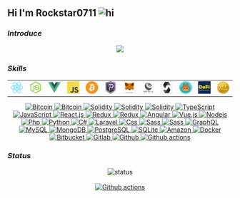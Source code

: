 ## Hi I'm Rockstar0711 <img src="https://user-images.githubusercontent.com/1303154/88677602-1635ba80-d120-11ea-84d8-d263ba5fc3c0.gif" width="28px" alt="hi">

### **_Introduce_**
<p align="center">
  <a href="https://github.com/rockstar0711"><img src="https://readme-typing-svg.herokuapp.com?color=%237FFF3C&center=true&width=500&lines=%F0%9F%8E%89Welcome+to+my+creative+world!;%F0%9F%A5%87Highly+skilled+professional+developer;+with+8+years+of+experience;%F0%9F%A5%87Solid+leadership+skills;%F0%9F%A5%87Unrivaled+development+skills"></a>
</p>

### **_Skills_**
<table>
  <tr>
      <td><img src="https://github.com/rockstar0711/Profile/blob/master/icon_react.png?raw=true" width="200"></td>
      <td><img src="https://github.com/rockstar0711/Profile/blob/master/icon_node.png?raw=true" width="200"></td>
      <td><img src="https://github.com/rockstar0711/Profile/blob/master/icon_vue.png?raw=true" width="200"></td>
      <td><img src="https://github.com/rockstar0711/Profile/blob/master/icon_js.png?raw=true" width="200"></td>
      <td><img src="https://github.com/rockstar0711/Profile/blob/master/icon_bitcoin.png?raw=true" width="200"></td>
      <td><img src="https://github.com/rockstar0711/Profile/blob/master/icon_pivx.png?raw=true" width="200"></td>
      <td><img src="https://github.com/rockstar0711/Profile/blob/master/icon_metamask.png?raw=true" width="200"></td>
      <td><img src="https://github.com/rockstar0711/Profile/blob/master/icon_truffle.png?raw=true" width="200"></td>
      <td><img src="https://github.com/rockstar0711/Profile/blob/master/icon_solidity.png?raw=true" width="200"></td>
      <td><img src="https://github.com/rockstar0711/Profile/blob/master/icon_pancake.png?raw=true" width="200"></td>
      <td><img src="https://github.com/rockstar0711/Profile/blob/master/icon_defi.png?raw=true" width="200"></td>
      <td><img src="https://github.com/rockstar0711/Profile/blob/master/icon_nft.png?raw=true" width="200"></td>
  </tr>  
</table>
<p align="center">
    <a href="https://github.com/rockstar0711">
      <img alt="Bitcoin" src="https://img.shields.io/badge/Bitcoin-ab790d?style=plastic&logo=bitcoin&logoColor=white" />
    </a>
    <a href="https://github.com/rockstar0711">
      <img alt="Bitcoin" src="https://img.shields.io/badge/Ethereum-442288?style=plastic&logo=ethereum&logoColor=white" />
    </a>
    <a href="https://github.com/rockstar0711">
      <img alt="Solidity" src="https://img.shields.io/badge/Solidity-blue?style=plastic&logo=solidity&logoColor=white" />
    </a>
    <a href="https://github.com/rockstar0711">
      <img alt="Solidity" src="https://img.shields.io/badge/Rust-443330?style=plastic&logo=rust&logoColor=white" />
    </a>
    <a href="https://github.com/rockstar0711">
      <img alt="Solidity" src="https://img.shields.io/badge/Web3.js-11aa33?style=plastic&logo=web3.js&logoColor=white" />
    </a>
    <a href="https://github.com/rockstar0711">
      <img alt="TypeScript" src="https://img.shields.io/badge/-TypeScript-007ACC?style=plastic&logo=typescript&logoColor=white" />
    </a>
    <a href="https://github.com/rockstar0711">
      <img alt="JavaScript" src="https://img.shields.io/badge/JavaScript-11bb44?style=plastic&logo=javascript&logoColor=white" />
    </a>
    <a href="https://github.com/rockstar0711">
      <img alt="React.js" src="https://img.shields.io/badge/-ReactJS-blue?style=plastic&logo=react&logoColor=white" />
    </a>
    <a href="https://github.com/rockstar0711">
      <img alt="Redux" src="https://img.shields.io/badge/-Redux-764ABC?style=plastic&logo=redux&logoColor=white" />
    </a>
    <a href="https://github.com/rockstar0711">
      <img alt="Redux" src="https://img.shields.io/badge/-express-inactive?style=plastic&logo=express&logoColor=white" />
    </a>
     <a href="https://github.com/rockstar0711">
      <img alt="Angular" src="https://img.shields.io/badge/-Angular-DD0031?style=plastic&logo=angular&logoColor=white" />
    </a>
    <a href="https://github.com/rockstar0711">
      <img alt="Vue.js" src="https://img.shields.io/badge/Vue.js-35495E?style=plastic&logo=vue.js&logoColor=4FC08D" />
    </a>
    <a href="https://github.com/rockstar0711">
      <img alt="Nodejs" src="https://img.shields.io/badge/-Nodejs-43853d?style=plastic&logo=Node.js&logoColor=white" />
    </a>
    <a href="https://github.com/rockstar0711">
      <img alt="Php" src="https://img.shields.io/badge/PHP-777BB4?style=plastic&logo=php&logoColor=white" />
    </a>
    <a href="https://github.com/rockstar0711">
      <img alt="Python" src="https://img.shields.io/badge/Python-14354C?style=plastic&logo=python&logoColor=white" />
    </a>
    <a href="https://github.com/rockstar0711">
      <img alt="C#" src="https://img.shields.io/badge/C%23-23DAFB?style=plastic&logo=c-sharp&logoColor=white" />
    </a>
    <a href="https://github.com/rockstar0711">
      <img alt="Laravel" src="https://img.shields.io/badge/Laravel-FF2D20?style=plastic&logo=laravel&logoColor=white" />
    </a>
   <a href="https://github.com/rockstar0711">
      <img alt="Css" src="https://img.shields.io/badge/CSS-239120?&style=plastic&logo=css3&logoColor=white" />
    </a>
    <a href="https://github.com/rockstar0711">
      <img alt="Sass" src="https://img.shields.io/badge/Sass-CC6699?style=plastic&logo=sass&logoColor=white" />
    </a>
     <a href="https://github.com/rockstar0711">
      <img alt="Sass" src="https://img.shields.io/badge/Tailwind CSS-yellow?style=plastic&logo=tailwind CSS&logoColor=white" />
    </a>
    <a href="https://github.com/rockstar0711">  
      <img alt="GraphQL" src="https://img.shields.io/badge/GraphQL-E10098?style=plastic&logo=graphql&logoColor=white" />
    </a>
    <a href="https://github.com/rockstar0711">
      <img alt="MySQL" src="https://img.shields.io/badge/MySQL-0f69a9?style=plastic&logo=mysql&logoColor=white" />
    </a>
    <a href="https://github.com/rockstar0711">
      <img alt="MongoDB" src="https://img.shields.io/badge/MongoDB-13aa52?style=plastic&logo=mongodb&logoColor=white" />
    </a>
    <a href="https://github.com/rockstar0711">
      <img alt="PostgreSQL" src="https://img.shields.io/badge/PostgreSQL-316192?style=plastic&logo=postgresql&logoColor=white" />
    </a>
    <a href="https://github.com/rockstar0711">
      <img alt="SQLite" src="https://img.shields.io/badge/SQLite-07405E?style=plastic&logo=sqlite&logoColor=white" />
    </a>
      <a href="https://github.com/rockstar0711">  
      <img alt="Amazon" src="https://img.shields.io/badge/Amazon_AWS-232F3E?style=plastic&logo=amazon-aws&logoColor=white" />
    </a>
    <a href="https://github.com/rockstar0711">  
      <img alt="Docker" src="https://img.shields.io/badge/Docker-46a2f1?style=plastic&logo=docker&logoColor=white" />
    </a>
    <a href="https://github.com/rockstar0711">  
      <img alt="Bitbucket" src="https://img.shields.io/badge/Bitbucket-F05032?style=plastic&logo=bitbucket&logoColor=white" />
    </a>
    <a href="https://github.com/rockstar0711">  
      <img alt="Gitlab" src="https://img.shields.io/badge/GitLab-FCA121?style=plastic&logo=gitlab" />
    </a>
    <a href="https://github.com/rockstar0711">  
      <img alt="Github" src="https://img.shields.io/badge/GitHub-181717?style=plastic&logo=github" />
    </a>
    <a href="https://github.com/rockstar0711">  
      <img alt="Github actions" src="https://img.shields.io/badge/Github_Actions-2088FF?style=plastic&logo=github-actions&logoColor=white" />
    </a>
</p>
  
### **_Status_**

<p align="center">
    <img alt="status" src="https://github-readme-stats.vercel.app/api?username=rockstar0711&show_icons=true&&custom_title=Current%20Status&title_color=baf14f&text_color=76d285&icon_color=cff389&theme=dark&count_private=true" align="center" />
 <br />
  <br />
  <a href="https://github.com/rockstar0711">  
      <img alt="Github actions" src="https://komarev.com/ghpvc/?username=rockstar0711&color=yellowgreen&style=plastic" />
    </a>
  </p>

<!-- - ΞΒΞΒΞΒΞΒΞΒΞΒΞΒΞΒΞΒΞΒΞΒΞΒΞΒΞΒΞΒΞΒΞΒΞΒΞΒΞΒΞΒΞΒΞΒΞΒΞΒΞΒΞΒΞΒΞΒΞΒΞΒΞΒΞΒΞΒΞΒΞΒΞΒΞΒΞΒΞΒΞΒΞΒΞΒΞΒΞΒΞΒΞΒΞΒΞΒΞΒΞΒΞΒΞΒΞΒΞΒΞΒΞΒΞΒΞΒΞΒΞΒΞΒΞΒΞΒΞΒΞΒΞΒΞΒΞΒΞΒΞΒΞΒΞΒΞΒΞΒΞΒΞΒΞΒΞΒΞΒΞΒΞΒΞΒΞΒΞΒΞΒΞΒΞΒΞΒΞΒΞΒΞΒΞΒΞΒΞΒΞΒΞΒΞΒΞΒΞΒΞΒΞΒΞΒΞΒΞΒΞΒΞΒΞΒΞΒΞΒΞΒΞΒΞΒΞΒΞΒΞΒΞΒΞΒΞΒΞΒΞΒΞΒΞΒΞΒΞΒΞΒΞΒΞΒ Hi, IΞΒΞΒΞΒΞΒΞΒΞΒΞΒΞΒΞΒΞΒΞΒΞΒΞΒΞΒΞΒΞΒΞΒΞΒΞΒΞΒΞΒΞΒΞΒΞΒΞΒΞΒΞΒΞΒΞΒΞΒΞΒΞΒ²ΞΒΞΒΞΒΞΒΞΒΞΒΞΒΞΒΞΒΞΒΞΒΞΒΞΒΞΒΞΒΞΒΞΒΞΒΞΒΞΒΞΒΞΒΞΒΞΒΞΒΞΒΞΒΞΒΞΒΞΒΞΒΞΒΞΒΞΒΞΒΞΒΞΒΞΒΞΒΞΒΞΒΞΒΞΒΞΒΞΒΞΒΞΒΞΒΞΒΞΒΞΒΞΒΞΒΞΒΞΒΞΒΞΒΞΒΞΒΞΒΞΒΞΒΞΒΞΒm @rockstar0711
- ΞΒΞΒΞΒΞΒΞΒΞΒΞΒΞΒΞΒΞΒΞΒΞΒΞΒΞΒΞΒΞΒΞΒΞΒΞΒΞΒΞΒΞΒΞΒΞΒΞΒΞΒΞΒΞΒΞΒΞΒΞΒΞΒΞΒΞΒΞΒΞΒΞΒΞΒΞΒΞΒΞΒΞΒΞΒΞΒΞΒΞΒΞΒΞΒΞΒΞΒΞΒΞΒΞΒΞΒΞΒΞΒΞΒΞΒΞΒΞΒΞΒΞΒΞΒΞΒΞΒΞΒΞΒΞΒΞΒΞΒΞΒΞΒΞΒΞΒΞΒΞΒΞΒΞΒΞΒΞΒΞΒΞΒΞΒΞΒΞΒΞΒΞΒΞΒΞΒΞΒΞΒΞΒΞΒΞΒΞΒΞΒΞΒΞΒΞΒΞΒΞΒΞΒΞΒΞΒΞΒΞΒΞΒΞΒΞΒΞΒΞΒΞΒΞΒΞΒΞΒΞΒΞΒΞΒΞΒΞΒΞΒΞΒΞΒΞΒΞΒΞΒΞΒΞΒ IΞΒΞΒΞΒΞΒΞΒΞΒΞΒΞΒΞΒΞΒΞΒΞΒΞΒΞΒΞΒΞΒΞΒΞΒΞΒΞΒΞΒΞΒΞΒΞΒΞΒΞΒΞΒΞΒΞΒΞΒΞΒΞΒ²ΞΒΞΒΞΒΞΒΞΒΞΒΞΒΞΒΞΒΞΒΞΒΞΒΞΒΞΒΞΒΞΒΞΒΞΒΞΒΞΒΞΒΞΒΞΒΞΒΞΒΞΒΞΒΞΒΞΒΞΒΞΒΞΒΞΒΞΒΞΒΞΒΞΒΞΒΞΒΞΒΞΒΞΒΞΒΞΒΞΒΞΒΞΒΞΒΞΒΞΒΞΒΞΒΞΒΞΒΞΒΞΒΞΒΞΒΞΒΞΒΞΒΞΒΞΒΞΒm interested in ...
- ΞΒΞΒΞΒΞΒΞΒΞΒΞΒΞΒΞΒΞΒΞΒΞΒΞΒΞΒΞΒΞΒΞΒΞΒΞΒΞΒΞΒΞΒΞΒΞΒΞΒΞΒΞΒΞΒΞΒΞΒΞΒΞΒΞΒΞΒΞΒΞΒΞΒΞΒΞΒΞΒΞΒΞΒΞΒΞΒΞΒΞΒΞΒΞΒΞΒΞΒΞΒΞΒΞΒΞΒΞΒΞΒΞΒΞΒΞΒΞΒΞΒΞΒΞΒΞΒΞΒΞΒΞΒΞΒΞΒΞΒΞΒΞΒΞΒΞΒΞΒΞΒΞΒΞΒΞΒΞΒΞΒΞΒΞΒΞΒΞΒΞΒΞΒΞΒΞΒΞΒΞΒΞΒΞΒΞΒΞΒΞΒΞΒΞΒΞΒΞΒΞΒΞΒΞΒΞΒΞΒΞΒΞΒΞΒΞΒΞΒΞΒΞΒΞΒΞΒΞΒΞΒΞΒΞΒΞΒΞΒΞΒΞΒΞΒΞΒΞΒΞΒΞΒΞΒ± IΞΒΞΒΞΒΞΒΞΒΞΒΞΒΞΒΞΒΞΒΞΒΞΒΞΒΞΒΞΒΞΒΞΒΞΒΞΒΞΒΞΒΞΒΞΒΞΒΞΒΞΒΞΒΞΒΞΒΞΒΞΒΞΒ²ΞΒΞΒΞΒΞΒΞΒΞΒΞΒΞΒΞΒΞΒΞΒΞΒΞΒΞΒΞΒΞΒΞΒΞΒΞΒΞΒΞΒΞΒΞΒΞΒΞΒΞΒΞΒΞΒΞΒΞΒΞΒΞΒΞΒΞΒΞΒΞΒΞΒΞΒΞΒΞΒΞΒΞΒΞΒΞΒΞΒΞΒΞΒΞΒΞΒΞΒΞΒΞΒΞΒΞΒΞΒΞΒΞΒΞΒΞΒΞΒΞΒΞΒΞΒΞΒm currently learning ...
- ΞΒΞΒΞΒΞΒΞΒΞΒΞΒΞΒΞΒΞΒΞΒΞΒΞΒΞΒΞΒΞΒΞΒΞΒΞΒΞΒΞΒΞΒΞΒΞΒΞΒΞΒΞΒΞΒΞΒΞΒΞΒΞΒΞΒΞΒΞΒΞΒΞΒΞΒΞΒΞΒΞΒΞΒΞΒΞΒΞΒΞΒΞΒΞΒΞΒΞΒΞΒΞΒΞΒΞΒΞΒΞΒΞΒΞΒΞΒΞΒΞΒΞΒΞΒΞΒΞΒΞΒΞΒΞΒΞΒΞΒΞΒΞΒΞΒΞΒΞΒΞΒΞΒΞΒΞΒΞΒΞΒΞΒΞΒΞΒΞΒΞΒΞΒΞΒΞΒΞΒΞΒΞΒΞΒΞΒΞΒΞΒΞΒΞΒΞΒΞΒΞΒΞΒΞΒΞΒΞΒΞΒΞΒΞΒΞΒΞΒΞΒΞΒΞΒΞΒΞΒΞΒΞΒΞΒΞΒΞΒΞΒΞΒΞΒΞΒΞΒΞΒΞΒΞΒΞΒΞΒΞΒΞΒΞΒΞΒΞΒΞΒΞΒΞΒΞΒΞΒΞΒΞΒΞΒΞΒΞΒΞΒΞΒΞΒΞΒΞΒΞΒΞΒΞΒΞΒΞΒΞΒΞΒΞΒΞΒΞΒΞΒΞΒΞΒΞΒΞΒΞΒΞΒΞΒΞΒΞΒΞΒΞΒΞΒΞΒΞΒΞΒΞΒΞΒΞΒΞΒΞΒΞΒΞΒΞΒΞΒΞΒΞΒΞΒΞΒΞΒΞΒΞΒΞΒΞΒΞΒΞΒΞΒΞΒΞΒΞΒΞΒΞΒΞΒΞΒΞΒΞΒΞΒΞΒΞΒΞΒΞΒΞΒΞΒΞΒΞΒΞΒΞΒΞΒΞΒΞΒΞΒΞΒΞΒΞΒ IΞΒΞΒΞΒΞΒΞΒΞΒΞΒΞΒΞΒΞΒΞΒΞΒΞΒΞΒΞΒΞΒΞΒΞΒΞΒΞΒΞΒΞΒΞΒΞΒΞΒΞΒΞΒΞΒΞΒΞΒΞΒΞΒ²ΞΒΞΒΞΒΞΒΞΒΞΒΞΒΞΒΞΒΞΒΞΒΞΒΞΒΞΒΞΒΞΒΞΒΞΒΞΒΞΒΞΒΞΒΞΒΞΒΞΒΞΒΞΒΞΒΞΒΞΒΞΒΞΒΞΒΞΒΞΒΞΒΞΒΞΒΞΒΞΒΞΒΞΒΞΒΞΒΞΒΞΒΞΒΞΒΞΒΞΒΞΒΞΒΞΒΞΒΞΒΞΒΞΒΞΒΞΒΞΒΞΒΞΒΞΒΞΒm looking to collaborate on ...
- ΞΒΞΒΞΒΞΒΞΒΞΒΞΒΞΒΞΒΞΒΞΒΞΒΞΒΞΒΞΒΞΒΞΒΞΒΞΒΞΒΞΒΞΒΞΒΞΒΞΒΞΒΞΒΞΒΞΒΞΒΞΒΞΒΞΒΞΒΞΒΞΒΞΒΞΒΞΒΞΒΞΒΞΒΞΒΞΒΞΒΞΒΞΒΞΒΞΒΞΒΞΒΞΒΞΒΞΒΞΒΞΒΞΒΞΒΞΒΞΒΞΒΞΒΞΒΞΒΞΒΞΒΞΒΞΒΞΒΞΒΞΒΞΒΞΒΞΒΞΒΞΒΞΒΞΒΞΒΞΒΞΒΞΒΞΒΞΒΞΒΞΒΞΒΞΒΞΒΞΒΞΒΞΒΞΒΞΒΞΒΞΒΞΒΞΒΞΒΞΒΞΒΞΒΞΒΞΒΞΒΞΒΞΒΞΒΞΒΞΒΞΒΞΒΞΒΞΒΞΒΞΒΞΒΞΒΞΒΞΒΞΒΞΒΞΒΞΒΞΒΞΒΞΒΞΒ« How to reach me ... -->

<!---
rockstar0711/rockstar0711 is a ΞΒΞΒΞΒΞΒΞΒΞΒΞΒΞΒΞΒΞΒΞΒΞΒΞΒΞΒΞΒΞΒΞΒΞΒΞΒΞΒΞΒΞΒΞΒΞΒΞΒΞΒΞΒΞΒΞΒΞΒΞΒΞΒ²ΞΒΞΒΞΒΞΒΞΒΞΒΞΒΞΒΞΒΞΒΞΒΞΒΞΒΞΒΞΒΞΒΞΒΞΒΞΒΞΒΞΒΞΒΞΒΞΒΞΒΞΒΞΒΞΒΞΒΞΒΞΒΞΒΞΒΞΒΞΒΞΒΞΒΞΒΞΒΞΒΞΒΞΒΞΒΞΒΞΒΞΒΞΒΞΒΞΒΞΒΞΒΞΒΞΒΞΒΞΒΞΒΞΒΞΒΞΒΞΒΞΒΞΒΞΒΞΒ¨ special ΞΒΞΒΞΒΞΒΞΒΞΒΞΒΞΒΞΒΞΒΞΒΞΒΞΒΞΒΞΒΞΒΞΒΞΒΞΒΞΒΞΒΞΒΞΒΞΒΞΒΞΒΞΒΞΒΞΒΞΒΞΒΞΒ²ΞΒΞΒΞΒΞΒΞΒΞΒΞΒΞΒΞΒΞΒΞΒΞΒΞΒΞΒΞΒΞΒΞΒΞΒΞΒΞΒΞΒΞΒΞΒΞΒΞΒΞΒΞΒΞΒΞΒΞΒΞΒΞΒΞΒΞΒΞΒΞΒΞΒΞΒΞΒΞΒΞΒΞΒΞΒΞΒΞΒΞΒΞΒΞΒΞΒΞΒΞΒΞΒΞΒΞΒΞΒΞΒΞΒΞΒΞΒΞΒΞΒΞΒΞΒΞΒ¨ repository because its `README.md` (this file) appears on your GitHub profile.
You can click the Preview link to take a look at your changes.
--->
